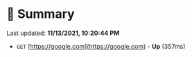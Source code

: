 # 📖 Summary
Last updated: **11/13/2021, 10:20:44 PM**

- `GET` [https://google.com](https://google.com) - **Up** (357ms)
